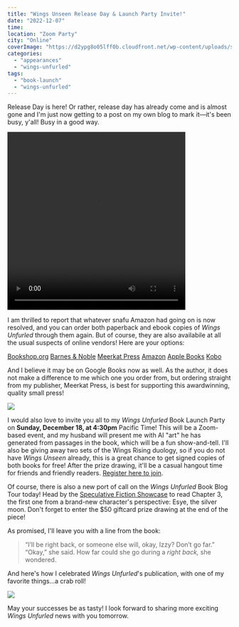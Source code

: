```yaml
---
title: "Wings Unseen Release Day & Launch Party Invite!"
date: "2022-12-07"
time:
location: "Zoom Party"
city: "Online"
coverImage: "https://d2ypg8o05lff0b.cloudfront.net/wp-content/uploads/sites/3/2022/12/06042806/wu-blogtour-instagram-otheroption1.jpg"
categories:
  - "appearances"
  - "wings-unfurled"
tags:
  - "book-launch"
  - "wings-unfurled"
---
```


Release Day is here! Or rather, release day has already come and is almost gone and I'm just now getting to a post on my own blog to mark it—it's been busy, y'all! Busy in a good way.

<video width="400" height="400" controls src="https://d2ypg8o05lff0b.cloudfront.net/wp-content/uploads/sites/3/2022/12/07045435/Wings-unseen-promo-video.mp4" loop="true"></video>

I am thrilled to report that whatever snafu Amazon had going on is now resolved, and you can order both paperback and ebook copies of _Wings Unfurled_ through them again. But of course, they are also availabile at all the usual suspects of online vendors! Here are your options:

[Bookshop.org](https://bookshop.org/p/books/wings-unfurled-rebecca-gomez-farrell/18998266?) [Barnes & Noble](https://www.barnesandnoble.com/w/wings-unfurled-rebecca-gomez-farrell/1142462183?ean=9781946154644) [Meerkat Press](https://meerkatpress.com/books/wings-unfurled/) [Amazon](https://www.amazon.com/dp/B0BHJLYHWF) [Apple Books](https://books.apple.com/book/id6443885149?ign-itscg=30200) [Kobo](https://www.kobo.com/us/en/ebook/wings-unfurled?utm_medium=Affiliate&utm_campaign=Author+Media&utm_term=&ranMID=37217&ranEAID=W1PQs9y%2F1%2Fc&ranSiteID=W1PQs9y_1_c-NA55YTZEBPSHo8DIxuWn3g&siteID=W1PQs9y_1_c-NA55YTZEBPSHo8DIxuWn3g)

And I believe it may be on Google Books now as well. As the author, it does not make a difference to me which one you order from, but ordering straight from my publisher, Meerkat Press, is best for supporting this awardwinning, quality small press!

![](https://d2ypg8o05lff0b.cloudfront.net/wp-content/uploads/sites/3/2022/12/06042806/wu-blogtour-instagram-otheroption1.jpg)

I would also love to invite you all to my _Wings Unfurled_ Book Launch Party on **Sunday, December 18, at 4:30pm** Pacific Time! This will be a Zoom-based event, and my husband will present me with AI "art" he has generated from passages in the book, which will be a fun show-and-tell. I'll also be giving away two sets of the Wings Rising duology, so if you do not have _Wings Unseen_ already, this is a great chance to get signed copies of both books for free! After the prize drawing, it'll be a casual hangout time for friends and friendly readers. [Register here to join](https://us06web.zoom.us/meeting/register/tZMvc-GorDgvE92aynoJA5cSb5cBULuvdMG2?fbclid=IwAR3J-1PTzjAEkWTuvvh3cC-8I01uucKYhtQKkDvAL7HAcQlC7aFSuBPO_Cw).

Of course, there is also a new port of call on the _Wings Unfurled_ Book Blog Tour today! Head by the [Speculative Fiction Showcase](https://indiespecfic.blogspot.com/2022/12/wings-unfurled-wings-rising-book-2-by.html) to read Chapter 3, the first one from a brand-new character's perspective: Esye, the silver moon. Don't forget to enter the $50 giftcard prize drawing at the end of the piece!

As promised, I'll leave you with a line from the book:

> “I’ll be right back, or someone else will, okay, Izzy? Don’t go far.” “Okay,” she said. How far could she go during a _right back,_ she wondered.

And here's how I celebrated _Wings Unfurled_'s publication, with one of my favorite things...a crab roll!

![](https://d2ypg8o05lff0b.cloudfront.net/wp-content/uploads/sites/3/2022/12/07042336/crab-roll.jpg)

May your successes be as tasty! I look forward to sharing more exciting _Wings Unfurled_ news with you tomorrow.

